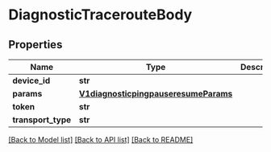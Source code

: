 # DiagnosticTracerouteBody

## Properties
Name | Type | Description | Notes
------------ | ------------- | ------------- | -------------
**device_id** | **str** |  | [optional] 
**params** | [**V1diagnosticpingpauseresumeParams**](V1diagnosticpingpauseresumeParams.md) |  | [optional] 
**token** | **str** |  | [optional] 
**transport_type** | **str** |  | [optional] 

[[Back to Model list]](../README.md#documentation-for-models) [[Back to API list]](../README.md#documentation-for-api-endpoints) [[Back to README]](../README.md)

